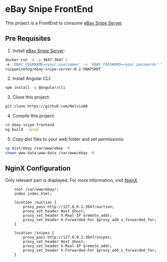 # eBay Snipe FrontEnd

This project is a FrontEnd to consume [eBay Snipe Server](https://github.com/ruippeixotog/ebay-snipe-server).

## Pre Requisites

1. Install [eBay Snipe Server](https://github.com/ruippeixotog/ebay-snipe-server):
```bash
docker run -d -p 3647:3647 \
-e 'EBAY_USERNAME=<your_username>' -e 'EBAY_PASSWORD=<your_password>' \
ruippeixotog/ebay-snipe-server:0.2-SNAPSHOT
```

2. Install Angular CLI:
```bash
npm install -g @angular/cli
```

3. Clone this project:
```bash
git clone https://github.com/Helvio88
```

4. Compile this project:
```bash
cd ebay-snipe-frontend
ng build --prod
```

5. Copy dist files to your web folder and set permissions:
```bash
cp dist/ebay /var/www/ebay -R
chown www-data:www-data /var/www/ebay -R
```

## NginX Configuration

Only relevant part is displayed. For more information, visit [NginX](https://www.nginx.com/)

```
	root /var/www/ebay/;
	index index.html;

	location /auction {
		proxy_pass http://127.0.0.1:3647/auction;
		proxy_set_header Host $host;
		proxy_set_header X-Real-IP $remote_addr;
		proxy_set_header X-Forwarded-For $proxy_add_x_forwarded_for;
	}

	location /snipes {
		proxy_pass http://127.0.0.1:3647/snipes;
		proxy_set_header Host $host;
		proxy_set_header X-Real-IP $remote_addr;
		proxy_set_header X-Forwarded-For $proxy_add_x_forwarded_for;
	}
```

